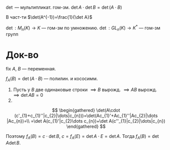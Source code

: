 $\det$ — мультипликат. гом-зм.
$\det A\cdot \det B=\det(A\cdot B)$

В част-ти $\det(A^{-1})=\frac{1}{\det A}$

$\det: M_{n}(K)\to K$ — гом-зм по умножению.
$\det: GL_{n}(K)\to K^{*}$ — гом-зм групп
# Док-во

fix $A$, $B$ — переменная.

$f_{A}(B)=\det (A\cdot B)$ — полилин. и кососимм.
1. Пусть у $B$ две одинаковые строки $\implies B$ вырожд. $\implies AB$ вырожд. $\implies \det AB=0$
2. 
$$
\begin{gathered}
\det(A\cdot (c'_{1}+c_{1}''|c_{2}|\dots|c_{n}))=\det(Ac_{1}'+Ac_{1}''|Ac_{2}|\dots |Ac_{n})=\\
=\det A(c_{1}'|c_{2}\dots c_{n})+\det A(c''_{1}|c_{2}|\dots|c_{n})
\end{gathered}
$$

Поэтому $f_{A}(B)=c\cdot \det B$, $c=f_{A}(E)=\det A\cdot E=\det A$. Тогда $f_{A}(B)=\det A \det B$. 